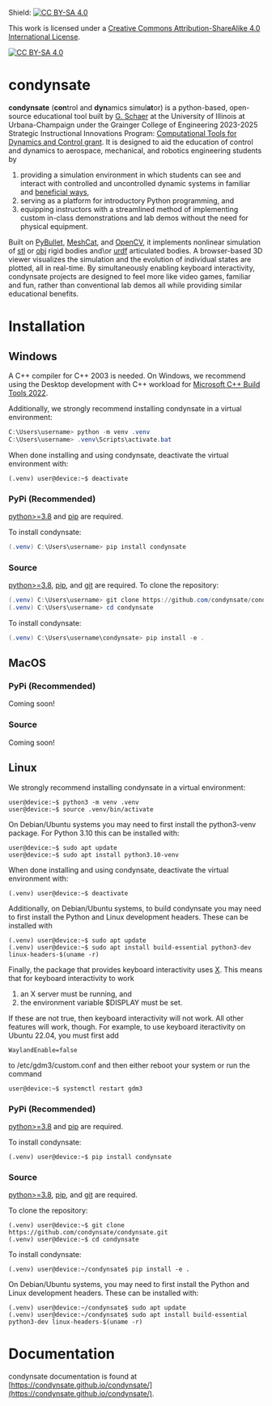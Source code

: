Shield: [![CC BY-SA 4.0][cc-by-sa-shield]][cc-by-sa]

This work is licensed under a
[Creative Commons Attribution-ShareAlike 4.0 International License][cc-by-sa].

[![CC BY-SA 4.0][cc-by-sa-image]][cc-by-sa]

[cc-by-sa]: http://creativecommons.org/licenses/by-sa/4.0/
[cc-by-sa-image]: https://licensebuttons.net/l/by-sa/4.0/88x31.png
[cc-by-sa-shield]: https://img.shields.io/badge/License-CC%20BY--SA%204.0-lightgrey.svg

# condynsate

**condynsate** (**con**trol and **dyn**amics simul**at**or) is a python-based, open-source educational tool built by [G. Schaer](http://bretl.csl.illinois.edu/people) at the University of Illinois at Urbana-Champaign under the Grainger College of Engineering 2023-2025 Strategic Instructional Innovations Program: [Computational Tools for Dynamics and Control grant](https://ae3.grainger.illinois.edu/programs/siip-grants/64459). It is designed to aid the education of control and dynamics to aerospace, mechanical, and robotics engineering students by

1. providing a simulation environment in which students can see and interact with controlled and uncontrolled dynamic systems in familiar and [beneficial ways](https://doi.org/10.3390/educsci13070747), 
2. serving as a platform for introductory Python programming, and
3. equipping instructors with a streamlined method of implementing custom in-class demonstrations and lab demos without the need for physical equipment.

Built on [PyBullet](https://pybullet.org/wordpress/), [MeshCat](https://github.com/meshcat-dev/meshcat-python/), and [OpenCV](https://opencv.org/), it implements nonlinear simulation of [stl](https://en.wikipedia.org/wiki/STL_(file_format)/) or [obj](https://en.wikipedia.org/wiki/Wavefront_.obj_file/) rigid bodies and\or [urdf](http://wiki.ros.org/urd/) articulated bodies. A browser-based 3D viewer visualizes the simulation and the evolution of individual states are plotted, all in real-time. By simultaneously enabling keyboard interactivity, condynsate projects are designed to feel more like video games, familiar and fun, rather than conventional lab demos all while providing similar educational benefits. 





# Installation
## Windows
A C++ compiler for C++ 2003 is needed. On Windows, we recommend using the Desktop development with C++ workload for [Microsoft C++ Build Tools 2022](https://visualstudio.microsoft.com/visual-cpp-build-tools/).

Additionally, we strongly recommend installing condynsate in a virtual environment:

```powershell
C:\Users\username> python -m venv .venv
C:\Users\username> .venv\Scripts\activate.bat
```

When done installing and using condynsate, deactivate the virtual environment with:

```console
(.venv) user@device:~$ deactivate
```

### PyPi (Recommended)
[python>=3.8](https://www.python.org/) and [pip](https://pip.pypa.io/en/stable/) are required. 

To install condynsate:

```powershell
(.venv) C:\Users\username> pip install condynsate
```

### Source
[python>=3.8](https://www.python.org/), [pip](https://pip.pypa.io/en/stable/), and [git](https://git-scm.com/) are required.
To clone the repository:

```powershell
(.venv) C:\Users\username> git clone https://github.com/condynsate/condynsate.git
(.venv) C:\Users\username> cd condynsate
```

To install condynsate:

```powershell
(.venv) C:\Users\username\condynsate> pip install -e .
```





## MacOS
### PyPi (Recommended)
Coming soon!

### Source
Coming soon!





## Linux
We strongly recommend installing condynsate in a virtual environment:

```console
user@device:~$ python3 -m venv .venv
user@device:~$ source .venv/bin/activate
```

On Debian/Ubuntu systems you may need to first install the python3-venv package. For Python 3.10 this can be installed with:

```console
user@device:~$ sudo apt update
user@device:~$ sudo apt install python3.10-venv
```

When done installing and using condynsate, deactivate the virtual environment with:

```console
(.venv) user@device:~$ deactivate
```

Additionally, on Debian/Ubuntu systems, to build condynsate you may need to first install the Python and Linux development headers. These can be installed with

```console
(.venv) user@device:~$ sudo apt update
(.venv) user@device:~$ sudo apt install build-essential python3-dev linux-headers-$(uname -r)
```

Finally, the package that provides keyboard interactivity uses [X](https://en.wikipedia.org/wiki/X_Window_System). This means that for keyboard interactivity to work

1. an X server must be running, and
2. the environment variable $DISPLAY must be set.

If these are not true, then keyboard interactivity will not work. All other features will work, though. For example, to use keyboard iteractivity on Ubuntu 22.04, you must first add 

```console
WaylandEnable=false
```

to /etc/gdm3/custom.conf and then either reboot your system or run the command

```console
user@device:~$ systemctl restart gdm3
```

### PyPi (Recommended)
[python>=3.8](https://www.python.org/) and [pip](https://pip.pypa.io/en/stable/) are required.

To install condynsate:

```console
(.venv) user@device:~$ pip install condynsate
```

### Source
[python>=3.8](https://www.python.org/), [pip](https://pip.pypa.io/en/stable/), and [git](https://git-scm.com/) are required. 

To clone the repository: 

```console
(.venv) user@device:~$ git clone https://github.com/condynsate/condynsate.git
(.venv) user@device:~$ cd condynsate
```

To install condynsate:

```console
(.venv) user@device:~/condynsate$ pip install -e .
```

On Debian/Ubuntu systems, you may need to first install the Python and Linux development headers. These can be installed with:

```console
(.venv) user@device:~/condynsate$ sudo apt update
(.venv) user@device:~/condynsate$ sudo apt install build-essential python3-dev linux-headers-$(uname -r)
```






# Documentation

condynsate documentation is found at [https://condynsate.github.io/condynsate/](https://condynsate.github.io/condynsate/).





